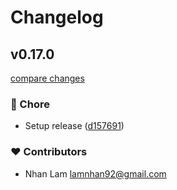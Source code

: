# Changelog


## v0.17.0

[compare changes](https://github.com/tinijs/blank-starter/compare/v0.17.0-pre...v0.17.0)

### 🏡 Chore

- Setup release ([d157691](https://github.com/tinijs/blank-starter/commit/d157691))

### ❤️ Contributors

- Nhan Lam <lamnhan92@gmail.com>

